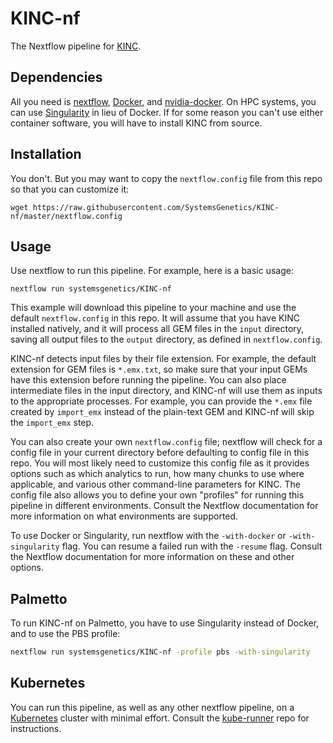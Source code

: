 # KINC-nf

The Nextflow pipeline for [KINC](https://github.com/SystemsGenetics/KINC).

## Dependencies

All you need is [nextflow](https://nextflow.io/), [Docker](https://docker.com/), and [nvidia-docker](https://github.com/NVIDIA/nvidia-docker). On HPC systems, you can use [Singularity](https://www.sylabs.io/singularity/) in lieu of Docker. If for some reason you can't use either container software, you will have to install KINC from source.

## Installation

You don't. But you may want to copy the `nextflow.config` file from this repo so that you can customize it:
```
wget https://raw.githubusercontent.com/SystemsGenetics/KINC-nf/master/nextflow.config
```

## Usage

Use nextflow to run this pipeline. For example, here is a basic usage:
```
nextflow run systemsgenetics/KINC-nf
```

This example will download this pipeline to your machine and use the default `nextflow.config` in this repo. It will assume that you have KINC installed natively, and it will process all GEM files in the `input` directory, saving all output files to the `output` directory, as defined in `nextflow.config`.

KINC-nf detects input files by their file extension. For example, the default extension for GEM files is `*.emx.txt`, so make sure that your input GEMs have this extension before running the pipeline. You can also place intermediate files in the input directory, and KINC-nf will use them as inputs to the appropriate processes. For example, you can provide the `*.emx` file created by `import_emx` instead of the plain-text GEM and KINC-nf will skip the `import_emx` step.

You can also create your own `nextflow.config` file; nextflow will check for a config file in your current directory before defaulting to config file in this repo. You will most likely need to customize this config file as it provides options such as which analytics to run, how many chunks to use where applicable, and various other command-line parameters for KINC. The config file also allows you to define your own "profiles" for running this pipeline in different environments. Consult the Nextflow documentation for more information on what environments are supported.

To use Docker or Singularity, run nextflow with the `-with-docker` or `-with-singularity` flag. You can resume a failed run with the `-resume` flag. Consult the Nextflow documentation for more information on these and other options.

## Palmetto

To run KINC-nf on Palmetto, you have to use Singularity instead of Docker, and to use the PBS profile:
```bash
nextflow run systemsgenetics/KINC-nf -profile pbs -with-singularity
```

## Kubernetes

You can run this pipeline, as well as any other nextflow pipeline, on a [Kubernetes](https://kubernetes.io/) cluster with minimal effort. Consult the [kube-runner](https://github.com/SystemsGenetics/kube-runner) repo for instructions.
